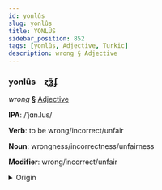 ```yaml
---
id: yonlûs
slug: yonlûs
title: YONLÛS
sidebar_position: 852
tags: [yonlûs, Adjective, Turkic]
description: wrong § Adjective
---
```


### yonlûs&emsp;<span kind="abugida">ɀ̃ʓ́ʄ</span>

*wrong* **§** [Adjective](../../tags/Adjective)

**IPA**: /ˈjɑn.lus/

**Verb**: to be wrong/incorrect/unfair

**Noun**: wrongness/incorrectness/unfairness

**Modifier**: wrong/incorrect/unfair

<details>
    <summary>Origin</summary>
    Azerbaijani yanlış [jɑnˈɫɯʃ]<br/>
    <em>Turkic Language Family</em>
</details>